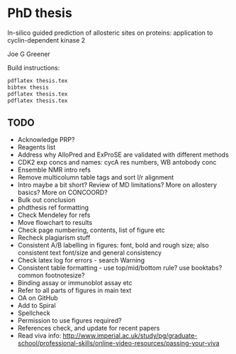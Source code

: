# PhD thesis

In-silico guided prediction of allosteric sites on proteins: application to cyclin-dependent kinase 2

Joe G Greener

Build instructions:
```bash
pdflatex thesis.tex
bibtex thesis
pdflatex thesis.tex
pdflatex thesis.tex
```


## TODO

- Acknowledge PRP?
- Reagents list
- Address why AlloPred and ExProSE are validated with different methods
- CDK2 exp concs and names: cycA res numbers, WB antobody conc
- Ensemble NMR intro refs
- Remove multicolumn table tags and sort l/r alignment
- Intro maybe a bit short? Review of MD limitations? More on allostery basics? More on CONCOORD?
- Bulk out conclusion
- phdthesis ref formatting
- Check Mendeley for refs
- Move flowchart to results
- Check page numbering, contents, list of figure etc
- Recheck plagiarism stuff
- Consistent A/B labelling in figures: font, bold and rough size; also consistent text font/size and general consistency
- Check latex log for errors - search Warning
- Consistent table formatting - use top/mid/bottom rule? use booktabs? common footnotesize?
- Binding assay or immunoblot assay etc
- Refer to all parts of figures in main text
- OA on GitHub
- Add to Spiral
- Spellcheck
- Permission to use figures required?
- References check, and update for recent papers
- Read viva info: http://www.imperial.ac.uk/study/pg/graduate-school/professional-skills/online-video-resources/passing-your-viva

